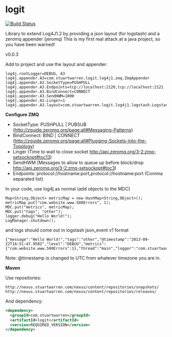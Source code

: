 logit
=====

[![Build Status](https://travis-ci.org/stuart-warren/logit.png?branch=master)](https://travis-ci.org/stuart-warren/logit)

Library to extend Log4J1.2 by providing a json layout (for logstash) and a zeromq appender (jeromq)
This is my first real attack at a java project, so you have been warned!

v0.0.3

Add to project and use the layout and appender:
```
log4j.rootLogger=DEBUG, A3
log4j.appender.A3=com.stuartwarren.logit.log4j1.zmq.ZmqAppender
log4j.appender.A3.SocketType=PUSHPULL
log4j.appender.A3.Endpoints=tcp://localhost:2120,tcp://localhost:2121
log4j.appender.A3.BindConnect=CONNECT
log4j.appender.A3.SendHWM=1000
log4j.appender.A3.Linger=1
log4j.appender.A3.layout=com.stuartwarren.logit.log4j1.logstash.LogstashV1Layout
```
__Configure ZMQ__

* SocketType: PUSHPULL | PUBSUB (http://zguide.zeromq.org/page:all#Messaging-Patterns)
* BindConnect: BIND | CONNECT (http://zguide.zeromq.org/page:all#Plugging-Sockets-into-the-Topology)
* Linger (Time to wait to close socket http://api.zeromq.org/3-2:zmq-setsockopt#toc13)
* SendHWM (Messages to allow to queue up before block/drop http://api.zeromq.org/3-2:zmq-setsockopt#toc3)
* Endpoints: protocol://hostname:port,protocol://hostname:port (Comma separated list)

In your code, use log4j as normal (add objects to the MDC)
```
Map<String,Object> metricMap = new HashMap<String,Object>();
metricMap.put("com.website.www.500Errors", 1);
MDC.put("metrics", metricMap);
MDC.put("tags", "other");
logger.debug("Hello World!");
LogManager.shutdown();
```
and logs should come out in logstash json_event v1 format
```
{"message":"Hello World!","tags":"other","@timestamp":"2013-09-22T16:51:47.950Z","level":"DEBUG","metrics":{"com.website.www.500Errors":1},"thread":"main","logger":"com.stuartwarren.logit.LogIt","@version":"1"}
```
Note: @timestamp is changed to UTC from whatever timezone you are in.

__Maven__

Use repositories:
```
http://nexus.stuartwarren.com/nexus/content/repositories/snapshots/
http://nexus.stuartwarren.com/nexus/content/repositories/releases/
```
And dependency:
``` xml
<dependency>
  <groupId>com.stuartwarren</groupId>
  <artifactId>logit</artifactId>
  <version>REQUIRED_VERSION</version>
</dependency>
```
